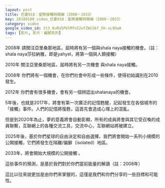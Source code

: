 ```yaml
---
layout: post
title: 巴夏010：星際接觸時間線（2008－2033）
key: 20180109_video_巴夏010：星際接觸時間線（2008－2033）
category: video
google_video_id: 1t3_9uRU5PUlMfnI2ofZWiS6f_Dh-uL9OaA
tags: [影片, 影片｜編號系列]
---
```



2008年 請關注亞里桑那地區，屆時將有另一個與shala naya接觸的機會。（註：shala naya莎拉納雅，即是yahyel，將第一個與人類接觸）

2010年 關注亞里桑那地區，屆時將有另一次機會 與shala naya接觸。

2008年 你們將有一個機會，在你們社會中形成一些條件，使得初始識別在2010發生。

2012年 你們會有很多機會，會有另一個辨認出shalanaya的機會。

5年後，也就是2017年，將會有第一次廣泛的記憶甦醒，記起發生在各個城市的「接觸」事件。人們的記憶將復甦，這首先會造成心理上的混亂。

但是到2020年為止，夢的意義將會自動彰顯，所有的成員將會與其它受召喚的成員聯繫，互聯網上的各種交流工具，交流中心，互聯網站將被建立。

2025年後，基於你們星球的自由決定和自由選擇，我們將會開始一系列小規模的公開接觸，它們將發生在隔離/偏僻（isolated）地區。

2033年，將會開始大規模的公開接觸 。

這些事件的預測，是基於我們對於你們當前能量的解讀（註：2008年）

這比以往來說更加是由你們來掌握的，這僅是我們和你們分享的一些目標和可能性。

